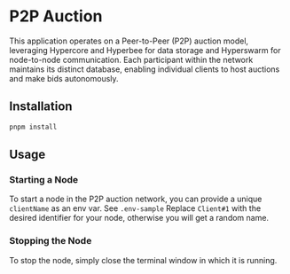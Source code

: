 # P2P Auction

This application operates on a Peer-to-Peer (P2P) auction model, leveraging Hypercore and Hyperbee for data storage and Hyperswarm for node-to-node communication. Each participant within the network maintains its distinct database, enabling individual clients to host auctions and make bids autonomously.

## Installation

```bash
pnpm install
```

## Usage

### Starting a Node

To start a node in the P2P auction network, you can provide a unique `clientName` as an env var. See `.env-sample`
Replace `Client#1` with the desired identifier for your node, otherwise you will get a random name.

### Stopping the Node

To stop the node, simply close the terminal window in which it is running.
